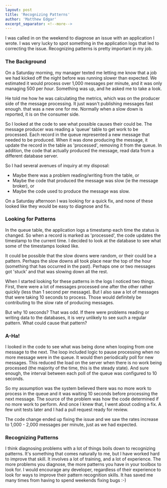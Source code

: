 ```yaml
---
layout: post
title: 'Recognizing Patterns'
author: 'Matthew Edgar'
excerpt_separator: <!--more-->
---
```


I was called in on the weekend to diagnose an issue with an application I wrote. I was very lucky to spot something in the application
logs that led to correcting the issue. Recognizing patterns is pretty important in my job.

<!--more-->

### The Background

On a Saturday morning, my manager texted me letting me know that a job we had kicked off the night before was running slower than expected. We estimated it would process over 1,000 messages per minute, and it was only managing 500 per _hour_. Something was up, and he asked me to take a look.

He told me how he was calculating the metrics, which was on the producer side of the message processing. It just wasn't publishing messages fast enough. that was a new one for me. Normally when a slow down is reported, it is on the consumer side. 

So I looked at the code to see what possible causes their could be. The message producer was reading a 'queue' table to get work to be processed. Each record in the queue represented a new message that needed to be produced. When it was done producing the message, it update the record in the table as 'processed', removing it from the queue. In addition, the code that actually produced the message, read data from a different database server. 

So I had several avenues of inquiry at my disposal:
- Maybe there was a problem reading/writing from the table, or
- Maybe the code that produced the message was slow (ie the message broker), or
- Maybe the code used to produce the message was slow.

On a Saturday afternoon I was looking for a quick fix, and none of these looked like they would be easy to diagnose and fix.

### Looking for Patterns

In the queue table, the application logs a timestamp each time the status is changed. So when a record is marked as 'processed', the code updates the timestamp to the current time. I decided to look at the database to see what some of the timestamps looked like. 

It could be possible that the slow downs were random, or their could be a pattern. Perhaps the slow downs all took place near the top of the hour (something that has occurred in the past). Perhaps one or two messages got 'stuck' and that was slowing down all the rest. 

When I started looking for these patterns in the logs I noticed two things. First, there were a lot of messages processed one after the other rather quickly (less than 1 second per message). But I also saw a lot of messages that were taking 10 seconds to process. Those would definitely be contributing to the slow rate of producing messages.

But why 10 seconds? That was odd. If there were problems reading or writing data to the databases, it is very unlikely to see such a regular pattern. What could cause that pattern?

### A-Ha!

I looked in the code to see what was being done when looping from one message to the next. The loop included logic to pause processing when no more message were in the queue. It would then periodically poll for new messages. This reduced the load on the server when there is no work being processed (the majority of the time, this is the steady state). And sure enough, the interval between each poll of the queue was configured to 10 seconds.

So my assumption was the system believed there was no more work to process in the queue and it was waiting 10 seconds before processing the next message. The source of the problem was how the code determined if no more work to perform. And once I knew that, I went about coding a fix. A few unit tests later and I had a pull request ready for review. 

The code change ended up fixing the issue and we saw the rates increase to 1,000 - 2,000 messages per minute, just as we had expected.

### Recognizing Patterns

I think diagnosing problems with a lot of things boils down to recognizing patterns. It's something that comes naturally to me, but I have worked hard to improve that skill. It involves a lot of training, and a lot of experience. The more problems you diagnose, the more patterns you have in your toolbox to look for. I would encourage any developer, regardless of their experience to look for ways to improve their pattern recognition skills. It has saved me many times from having to spend weekends fixing bugs :-) 
